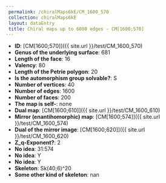 ```yaml
--- 
 permalink: /chiralMaps6kE/CM_1600_570 
 collection: chiralMaps6kE
 layout: dataEntry
 title: Chiral maps up to 6000 edges - CM[1600;570]
---
```


- **ID**: [CM[1600;570]]({{ site.url }}/test/CM_1600_570)
- **Genus of the underlying surface**: 681
- **Length of the face**: 16
- **Valency**: 80
- **Length of the Petrie polygon**: 20
- **Is the automorphism group solvable?**: S
- **Number of vertices**: 40
- **Number of edges**: 1600
- **Number of faces**: 200
- **The map is self-**: none
- **Dual map**: [CM[1600;610]]({{ site.url }}/test/CM_1600_610)
- **Mirror (enantihomorphic) map**: [CM[1600;574]]({{ site.url }}/test/CM_1600_574)
- **Dual of the mirror image**: [CM[1600;620]]({{ site.url }}/test/CM_1600_620)
- **Z_q-Exponent?**: 2
- **No idea**:  31:574
- **No idea**: Y
- **No idea**: Y
- **Skeleton**: Sk(40;6)^20
- **Some other kind of skeleton**: nan
